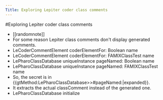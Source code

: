 ---Title: Exploring Lepiter coder class comments---#Exploring Lepiter coder class comments- [[randomnote]]- For some reason Lepiter class comments don't display generated comments.- LeCoderCommentElement coderElementFor: Boolean name- LeCoderCommentElement coderElementFor: FAMIXClassTest name- LePharoClassDatabase uniqueInstance pageNamed: Boolean name- LePharoClassDatabase uniqueInstance pageNamed: FAMIXClassTest name- So, the secret is in {{gtMethod:LePharoClassDatabase>>#pageNamed:|expanded}}.- It extracts the actual classComment instead of the generated one.- LePharoClassDatabase initialize